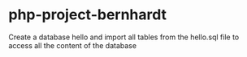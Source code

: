 # php-project-bernhardt
Create a database hello and import all tables from the hello.sql file to access all the content of the database
